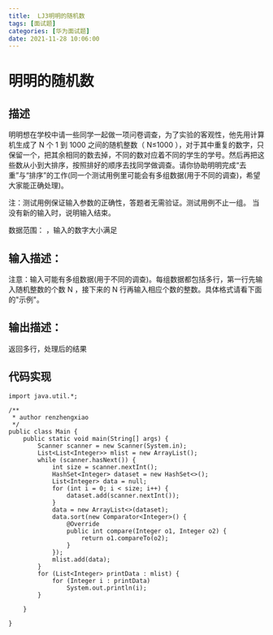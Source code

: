 ```yaml
---
title:  LJ3明明的随机数
tags: [面试题]
categories: [华为面试题]
date: 2021-11-28 10:06:00
---
```

# 明明的随机数

## 描述

明明想在学校中请一些同学一起做一项问卷调查，为了实验的客观性，他先用计算机生成了 N 个 1 到 1000 之间的随机整数（ N≤1000 ），对于其中重复的数字，只保留一个，把其余相同的数去掉，不同的数对应着不同的学生的学号。然后再把这些数从小到大排序，按照排好的顺序去找同学做调查。请你协助明明完成“去重”与“排序”的工作(同一个测试用例里可能会有多组数据(用于不同的调查)，希望大家能正确处理)。

注：测试用例保证输入参数的正确性，答题者无需验证。测试用例不止一组。
当没有新的输入时，说明输入结束。

数据范围：  ，输入的数字大小满足 
## 输入描述：

注意：输入可能有多组数据(用于不同的调查)。每组数据都包括多行，第一行先输入随机整数的个数 N ，接下来的 N 行再输入相应个数的整数。具体格式请看下面的"示例"。
## 输出描述：

返回多行，处理后的结果
## 代码实现
```
import java.util.*;

/**
 * author renzhengxiao
 */
public class Main {
    public static void main(String[] args) {
        Scanner scanner = new Scanner(System.in);
        List<List<Integer>> mlist = new ArrayList();
        while (scanner.hasNext()) {
            int size = scanner.nextInt();
            HashSet<Integer> dataset = new HashSet<>();
            List<Integer> data = null;
            for (int i = 0; i < size; i++) {
                dataset.add(scanner.nextInt());
            }
            data = new ArrayList<>(dataset);
            data.sort(new Comparator<Integer>() {
                @Override
                public int compare(Integer o1, Integer o2) {
                    return o1.compareTo(o2);
                }
            });
            mlist.add(data);
        }
        for (List<Integer> printData : mlist) {
            for (Integer i : printData)
                System.out.println(i);
        }

    }

}


```
